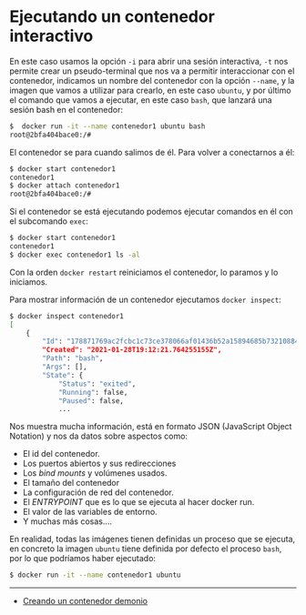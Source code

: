 # Ejecutando un contenedor interactivo

En este caso usamos la opción `-i` para abrir una sesión interactiva, `-t` nos permite crear un pseudo-terminal que nos va a permitir interaccionar con el contenedor, indicamos un nombre del contenedor con la opción `--name`, y la imagen que vamos a utilizar para crearlo, en este caso `ubuntu`,  y por último el comando que vamos a ejecutar, en este caso `bash`, que lanzará una sesión bash en el contenedor:

```bash
$  docker run -it --name contenedor1 ubuntu bash 
root@2bfa404bace0:/#
```

El contenedor se para cuando salimos de él. Para volver a conectarnos a él:

```bash
$ docker start contenedor1
contenedor1
$ docker attach contenedor1
root@2bfa404bace0:/#
```

Si el contenedor se está ejecutando podemos ejecutar comandos en él con el subcomando `exec`:

```bash
$ docker start contenedor1
contenedor1
$ docker exec contenedor1 ls -al
```

Con la orden `docker restart` reiniciamos el contenedor, lo paramos y lo iniciamos.

Para mostrar información de un contenedor ejecutamos `docker inspect`:

```bash
$ docker inspect contenedor1 
[
    {
        "Id": "178871769ac2fcbc1c73ce378066af01436b52a15894685b7321088468a25db7",
        "Created": "2021-01-28T19:12:21.764255155Z",
        "Path": "bash",
        "Args": [],
        "State": {
            "Status": "exited",
            "Running": false,
            "Paused": false,
            ...
```

Nos muestra mucha información, está en formato JSON (JavaScript Object Notation) y nos da datos sobre aspectos como:

* El id del contenedor.
* Los puertos abiertos y sus redirecciones
* Los *bind mounts* y volúmenes usados.
* El tamaño del contenedor
* La configuración de red del contenedor.
* El *ENTRYPOINT* que es lo que se ejecuta al hacer docker run.
* El valor de las variables de entorno.
* Y muchas más cosas....

En realidad, todas las imágenes tienen definidas un proceso que se ejecuta, en concreto la imagen `ubuntu` tiene definida por defecto el proceso `bash`, por lo que podríamos haber ejecutado:

```bash
$ docker run -it --name contenedor1 ubuntu
```
---

* [Creando un contenedor demonio](demonio.md)
